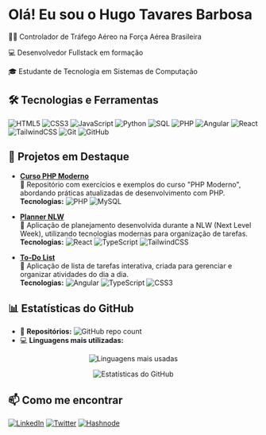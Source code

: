 <!-- ### Hi there 👋-->
# Olá! Eu sou o Hugo Tavares Barbosa

👨‍✈️ Controlador de Tráfego Aéreo na Força Aérea Brasileira

💻 Desenvolvedor Fullstack em formação

🎓 Estudante de Tecnologia em Sistemas de Computação


## 🛠️ Tecnologias e Ferramentas

![HTML5](https://img.shields.io/badge/-HTML5-E34F26?style=flat-square&logo=html5&logoColor=white)
![CSS3](https://img.shields.io/badge/-CSS3-1572B6?style=flat-square&logo=css3&logoColor=white)
![JavaScript](https://img.shields.io/badge/-JavaScript-F7DF1E?style=flat-square&logo=javascript&logoColor=black)
![Python](https://img.shields.io/badge/-Python-3776AB?style=flat-square&logo=python&logoColor=white)
![SQL](https://img.shields.io/badge/-SQL-4479A1?style=flat-square&logo=postgresql&logoColor=white)
![PHP](https://img.shields.io/badge/-PHP-777BB4?style=flat-square&logo=php&logoColor=white)
![Angular](https://img.shields.io/badge/-Angular-DD0031?style=flat-square&logo=angular&logoColor=white)
![React](https://img.shields.io/badge/-React-61DAFB?style=flat-square&logo=react&logoColor=black)
![TailwindCSS](https://img.shields.io/badge/-TailwindCSS-38B2AC?style=flat-square&logo=tailwind-css&logoColor=white)
![Git](https://img.shields.io/badge/-Git-F05032?style=flat-square&logo=git&logoColor=white)
![GitHub](https://img.shields.io/badge/-GitHub-181717?style=flat-square&logo=github&logoColor=white)


## 🚀 Projetos em Destaque

- [**Curso PHP Moderno**](https://github.com/hugotava/cursophp-moderno)  
  📌 Repositório com exercícios e exemplos do curso "PHP Moderno", abordando práticas atualizadas de desenvolvimento com PHP.  
  **Tecnologias:** ![PHP](https://img.shields.io/badge/-PHP-777BB4?style=flat-square&logo=php&logoColor=white) ![MySQL](https://img.shields.io/badge/-MySQL-4479A1?style=flat-square&logo=mysql&logoColor=white)  

- [**Planner NLW**](https://github.com/hugotava/planner-nlw)  
  📌 Aplicação de planejamento desenvolvida durante a NLW (Next Level Week), utilizando tecnologias modernas para organização de tarefas.  
  **Tecnologias:** ![React](https://img.shields.io/badge/-React-61DAFB?style=flat-square&logo=react&logoColor=black) ![TypeScript](https://img.shields.io/badge/-TypeScript-3178C6?style=flat-square&logo=typescript&logoColor=white) ![TailwindCSS](https://img.shields.io/badge/-TailwindCSS-38B2AC?style=flat-square&logo=tailwind-css&logoColor=white)  

- [**To-Do List**](https://github.com/hugotava/todo-list)  
  📌 Aplicação de lista de tarefas interativa, criada para gerenciar e organizar atividades do dia a dia.  
  **Tecnologias:** ![Angular](https://img.shields.io/badge/-Angular-DD0031?style=flat-square&logo=angular&logoColor=white) ![TypeScript](https://img.shields.io/badge/-TypeScript-3178C6?style=flat-square&logo=typescript&logoColor=white) ![CSS3](https://img.shields.io/badge/-CSS3-1572B6?style=flat-square&logo=css3&logoColor=white)  



## 📊 Estatísticas do GitHub

- 🔹 **Repositórios:** ![GitHub repo count](https://img.shields.io/github/repositories/hugotava?style=flat-square)  
- 💻 **Linguagens mais utilizadas:**  

<p align="center">
  <img src="https://github-readme-stats.vercel.app/api/top-langs/?username=hugotava&layout=compact&langs_count=6&theme=radical" alt="Linguagens mais usadas"/>
</p>

<p align="center">
  <img src="https://github-readme-stats.vercel.app/api?username=hugotava&show_icons=true&theme=radical&count_private=true" alt="Estatísticas do GitHub"/>
</p>




## 📫 Como me encontrar

[![LinkedIn](https://img.shields.io/badge/-LinkedIn-blue?style=flat-square&logo=Linkedin&logoColor=white)](https://www.linkedin.com/in/hugo-tav/)
[![Twitter](https://img.shields.io/badge/-Twitter-1DA1F2?style=flat-square&logo=twitter&logoColor=white)](https://twitter.com/hugotava_)
[![Hashnode](https://img.shields.io/badge/-Hashnode-2962FF?style=flat-square&logo=hashnode&logoColor=white)](https://hugotav.hashnode.dev/)




<!--
<div align="center">
  
![Almost me...](https://github.com/hugotava/hugotava/blob/main/banner_git.png)

</div>

I'm a Christian, husband, father, graduated in Business Administration, military, air traffic controller, fascinated by technology and learn new things.

- 🔭 I’m currently working in the Air Force as an Air Traffic Controller.
- 🌱 I’m currently learning how to develop websites using HTML, CSS and JavaScript. I'm studying systems analysis and development at university and also have contact with languages such as Python, SQL, among others.
-->
  
<!--
**hugotava/hugotava** is a ✨ _special_ ✨ repository because its `README.md` (this file) appears on your GitHub profile.

Here are some ideas to get you started:

- 🔭 I’m currently working on ...
- 🌱 I’m currently learning ...
- 👯 I’m looking to collaborate on ...
- 🤔 I’m looking for help with ...
- 💬 Ask me about ...
- 📫 How to reach me: ...
- 😄 Pronouns: ...
- ⚡ Fun fact: ...

-->
